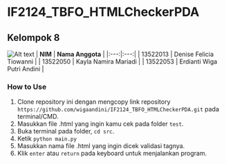 # IF2124_TBFO_HTMLCheckerPDA
## Kelompok 8
![Alt text](img//image.jpg)
| **NIM** | **Nama Anggota** |
|:---:|:---:|
| 13522013 | Denise Felicia Tiowanni |
| 13522050 | Kayla Namira Mariadi |
| 13522053 | Erdianti Wiga Putri Andini |

### How to Use
1. Clone repository ini dengan mengcopy link repository `https://github.com/wigaandini/IF2124_TBFO_HTMLCheckerPDA.git` pada terminal/CMD.
2. Masukkan file .html yang ingin kamu cek pada folder `test`.
3. Buka terminal pada folder, `cd src`.
4. Ketik `python main.py`
5. Masukkan nama file .html yang ingin dicek validasi tagnya.
6. Klik `enter` atau `return` pada keyboard untuk menjalankan program.
